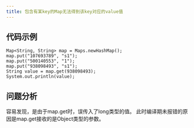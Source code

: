 ```yaml
---
title: 包含有某key的Map无法得到该key对应的value值
---
```


## 代码示例
```
Map<String, String> map = Maps.newHashMap();
map.put("107693789", "s1");
map.put("500140553", "1");
map.put("938098493", "s1");
String value = map.get(938098493);
System.out.println(value);
```

## 问题分析
容易发现，是由于map.get时，误传入了long类型的值。
此时编译期未报错的原因是map.get接收的是Object类型的参数。
